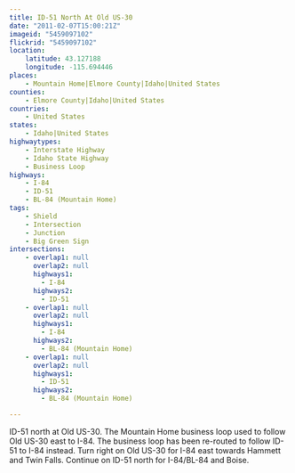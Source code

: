 ```yaml
---
title: ID-51 North At Old US-30
date: "2011-02-07T15:00:21Z"
imageid: "5459097102"
flickrid: "5459097102"
location:
    latitude: 43.127188
    longitude: -115.694446
places:
    - Mountain Home|Elmore County|Idaho|United States
counties:
    - Elmore County|Idaho|United States
countries:
    - United States
states:
    - Idaho|United States
highwaytypes:
    - Interstate Highway
    - Idaho State Highway
    - Business Loop
highways:
    - I-84
    - ID-51
    - BL-84 (Mountain Home)
tags:
    - Shield
    - Intersection
    - Junction
    - Big Green Sign
intersections:
    - overlap1: null
      overlap2: null
      highways1:
        - I-84
      highways2:
        - ID-51
    - overlap1: null
      overlap2: null
      highways1:
        - I-84
      highways2:
        - BL-84 (Mountain Home)
    - overlap1: null
      overlap2: null
      highways1:
        - ID-51
      highways2:
        - BL-84 (Mountain Home)

---
```

ID-51 north at Old US-30.  The Mountain Home business loop used to follow Old US-30 east to I-84.  The business loop has been re-routed to follow ID-51 to I-84 instead.  Turn right on Old US-30 for I-84 east towards Hammett and Twin Falls.  Continue on ID-51 north for I-84/BL-84 and Boise.